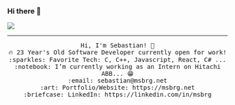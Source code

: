 ### Hi there 👋

<img src="https://raw.githubusercontent.com/Lemorz56/Lemorz56/master/banner.png"/>
 <hr></hr>
<p align="center">
  <samp>
    Hi, I'm Sebastian! 👋 <br>
    🔥 23 Year's Old Software Developer currently open for work!  <br>
    :sparkles: Favorite Tech: C, C++, Javascript, React, C# ... <br>
    :notebook: I’m currently working as an Intern on Hitachi ABB... 😁 <br>
    :email:	sebastian@msbrg.net <br>
    :art: Portfolio/Website: https://msbrg.net <br>
    :briefcase: LinkedIn: https://linkedin.com/in/msbrg <br>
  </samp>
</p>
